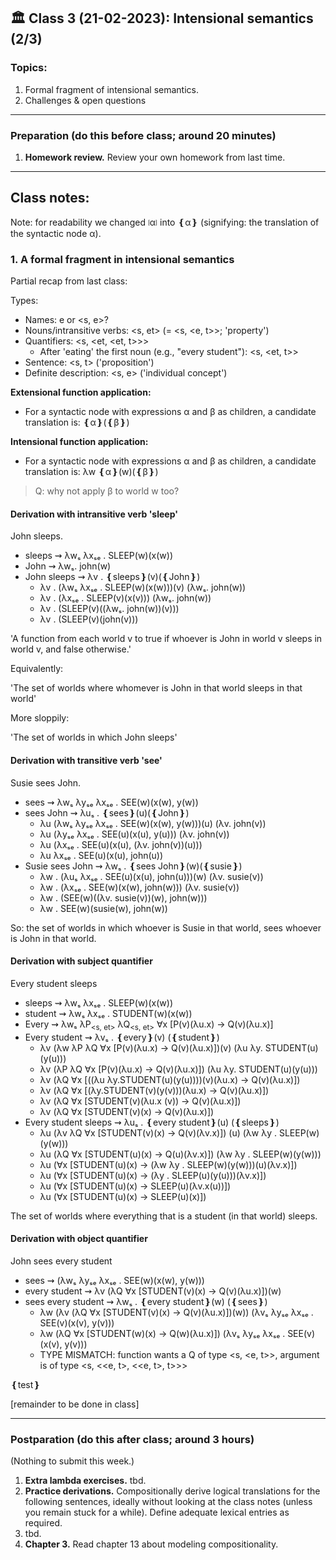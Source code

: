
## 🏛 Class 3 (21-02-2023): Intensional semantics (2/3) 

### Topics:
1. Formal fragment of intensional semantics.
2. Challenges & open questions


----

### Preparation (do this before class; around 20 minutes)

1. **Homework review.** Review your own homework from last time.


----


## Class notes:

Note: for readability we changed ⧙α⧘ into ❴α❵ (signifying: the translation of the syntactic node α). 

### 1. A formal fragment in intensional semantics

Partial recap from last class:

Types:
- Names: e or <s, e>?
- Nouns/intransitive verbs: <s, et> (= <s, <e, t>>; 'property') 
- Quantifiers: <s, <et, <et, t>>>
  - After 'eating' the first noun (e.g., "every student"): <s, <et, t>>
- Sentence: <s, t> ('proposition')
- Definite description: <s, e> ('individual concept')


**Extensional function application:** 
- For a syntactic node with expressions α and β as children, a candidate translation is: ❴α❵(❴β❵)

**Intensional function application:**
- For a syntactic node with expressions α and β as children, a candidate translation is: λw ❴α❵(w)(❴β❵)

> Q: why not apply β to world w too?


#### Derivation with intransitive verb 'sleep'

John sleeps.

- sleeps ⇝ λwₛ λxₛₑ . SLEEP(w)(x(w))
- John ⇝ λwₛ. john(w)
- John sleeps ⇝ λv . ❴sleeps❵(v)(❴John❵)
  - λv . (λwₛ λxₛₑ . SLEEP(w)(x(w)))(v) (λwₛ. john(w))
  - λv . (λxₛₑ . SLEEP(v)(x(v))) (λwₛ. john(w))
  - λv . (SLEEP(v)((λwₛ. john(w))(v)))
  - λv . (SLEEP(v)(john(v)))

'A function from each world v to true if whoever is John in world v sleeps in world v, and false otherwise.'

Equivalently:

'The set of worlds where whomever is John in that world sleeps in that world'

More sloppily:

'The set of worlds in which John sleeps'


#### Derivation with transitive verb 'see'

Susie sees John.

- sees ⇝ λwₛ λyₛₑ λxₛₑ . SEE(w)(x(w), y(w))
- sees John ⇝ λuₛ . ❴sees❵(u)(❴John❵)
  - λu (λwₛ λyₛₑ λxₛₑ . SEE(w)(x(w), y(w)))(u) (λv. john(v))
  - λu (λyₛₑ λxₛₑ . SEE(u)(x(u), y(u))) (λv. john(v))
  - λu (λxₛₑ . SEE(u)(x(u), (λv. john(v))(u)))
  - λu λxₛₑ . SEE(u)(x(u), john(u))
- Susie sees John ⇝ λwₛ . ❴sees John❵(w)(❴susie❵) 
  - λw . (λuₛ λxₛₑ . SEE(u)(x(u), john(u)))(w) (λv. susie(v))
  - λw . (λxₛₑ . SEE(w)(x(w), john(w))) (λv. susie(v))
  - λw . (SEE(w)((λv. susie(v))(w), john(w)))
  - λw . SEE(w)(susie(w), john(w)) 

So: the set of worlds in which whoever is Susie in that world, sees whoever is John in that world.



#### Derivation with subject quantifier

Every student sleeps
- sleeps ⇝ λwₛ λxₛₑ . SLEEP(w)(x(w))
- student ⇝ λwₛ λxₛₑ . STUDENT(w)(x(w))
- Every ⇝ λwₛ λP<sub><s, et></sub> λQ<sub><s, et></sub> ∀x [P(v)(λu.x) → Q(v)(λu.x)]
- Every student ⇝ λvₛ . ❴every❵(v) (❴student❵)
  - λv (λw λP λQ ∀x [P(v)(λu.x) → Q(v)(λu.x)])(v) (λu λy. STUDENT(u)(y(u)))
  - λv (λP λQ ∀x [P(v)(λu.x) → Q(v)(λu.x)]) (λu λy. STUDENT(u)(y(u)))
  - λv (λQ ∀x [((λu λy.STUDENT(u)(y(u))))(v)(λu.x) → Q(v)(λu.x)])
  - λv (λQ ∀x [(λy.STUDENT(v)(y(v)))(λu.x) → Q(v)(λu.x)])
  - λv (λQ ∀x [STUDENT(v)(λu.x (v)) → Q(v)(λu.x)])
  - λv (λQ ∀x [STUDENT(v)(x) → Q(v)(λu.x)])
- Every student sleeps ⇝ λuₛ . ❴every student❵(u) (❴sleeps❵)
  - λu (λv λQ ∀x [STUDENT(v)(x) → Q(v)(λv.x)]) (u) (λw λy . SLEEP(w)(y(w)))
  - λu (λQ ∀x [STUDENT(u)(x) → Q(u)(λv.x)]) (λw λy . SLEEP(w)(y(w)))
  - λu (∀x [STUDENT(u)(x) → (λw λy . SLEEP(w)(y(w)))(u)(λv.x)])
  - λu (∀x [STUDENT(u)(x) → (λy . SLEEP(u)(y(u)))(λv.x)])
  - λu (∀x [STUDENT(u)(x) → SLEEP(u)(λv.x(u))])
  - λu (∀x [STUDENT(u)(x) → SLEEP(u)(x)])

The set of worlds where everything that is a student (in that world) sleeps.


#### Derivation with object quantifier

John sees every student

- sees ⇝ (λwₛ λyₛₑ λxₛₑ . SEE(w)(x(w), y(w)))
- every student ⇝ λv (λQ ∀x [STUDENT(v)(x) → Q(v)(λu.x)])(w)
- sees every student ⇝ λwₛ . ❴every student❵(w) (❴sees❵)
  - λw (λv (λQ ∀x [STUDENT(v)(x) → Q(v)(λu.x)])(w)) (λvₛ λyₛₑ λxₛₑ . SEE(v)(x(v), y(v)))
  - λw (λQ ∀x [STUDENT(w)(x) → Q(w)(λu.x)]) (λvₛ λyₛₑ λxₛₑ . SEE(v)(x(v), y(v)))
  - TYPE MISMATCH: function wants a Q of type <s, <e, t>>, argument is of type <s, <<e, t>, <<e, t>, t>>>

❴test❵

[remainder to be done in class]




-----

### Postparation (do this after class; around 3 hours)

(Nothing to submit this week.)

1. **Extra lambda exercises.** tbd.
2. **Practice derivations.** Compositionally derive logical translations for the following sentences, ideally without looking at the class notes (unless you remain stuck for a while). Define adequate lexical entries as required.
  1.  tbd.
3. **Chapter 3.** Read chapter 13 about modeling compositionality.